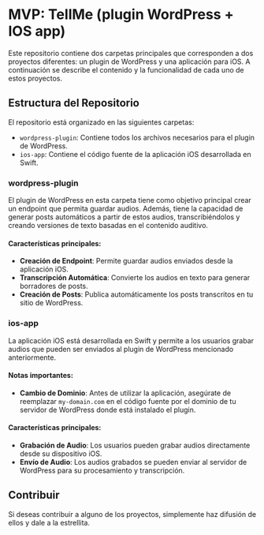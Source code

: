 # MVP: TellMe (plugin WordPress + IOS app)

Este repositorio contiene dos carpetas principales que corresponden a dos proyectos diferentes: un plugin de WordPress y una aplicación para iOS. A continuación se describe el contenido y la funcionalidad de cada uno de estos proyectos.

## Estructura del Repositorio

El repositorio está organizado en las siguientes carpetas:

- `wordpress-plugin`: Contiene todos los archivos necesarios para el plugin de WordPress.
- `ios-app`: Contiene el código fuente de la aplicación iOS desarrollada en Swift.

### wordpress-plugin

El plugin de WordPress en esta carpeta tiene como objetivo principal crear un endpoint que permita guardar audios. Además, tiene la capacidad de generar posts automáticos a partir de estos audios, transcribiéndolos y creando versiones de texto basadas en el contenido auditivo.

#### Características principales:

- **Creación de Endpoint**: Permite guardar audios enviados desde la aplicación iOS.
- **Transcripción Automática**: Convierte los audios en texto para generar borradores de posts.
- **Creación de Posts**: Publica automáticamente los posts transcritos en tu sitio de WordPress.

### ios-app

La aplicación iOS está desarrollada en Swift y permite a los usuarios grabar audios que pueden ser enviados al plugin de WordPress mencionado anteriormente.

#### Notas importantes:

- **Cambio de Dominio**: Antes de utilizar la aplicación, asegúrate de reemplazar `my-domain.com` en el código fuente por el dominio de tu servidor de WordPress donde está instalado el plugin.

#### Características principales:

- **Grabación de Audio**: Los usuarios pueden grabar audios directamente desde su dispositivo iOS.
- **Envío de Audio**: Los audios grabados se pueden enviar al servidor de WordPress para su procesamiento y transcripción.

## Contribuir

Si deseas contribuir a alguno de los proyectos, simplemente haz difusión de ellos y dale a la estrellita.
